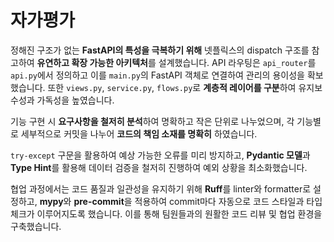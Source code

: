 # 자가평가

정해진 구조가 없는 **FastAPI의 특성을 극복하기 위해** 넷플릭스의 dispatch 구조를 참고하여 **유연하고 확장 가능한 아키텍처**를 설계했습니다. API 라우팅은 `api_router`를 `api.py`에서 정의하고 이를 `main.py`의 FastAPI 객체로 연결하여 관리의 용이성을 확보했습니다. 또한 `views.py`, `service.py`, `flows.py`로 **계층적 레이어를 구분**하여 유지보수성과 가독성을 높였습니다.

기능 구현 시 **요구사항을 철저히 분석**하여 명확하고 작은 단위로 나누었으며, 각 기능별로 세부적으로 커밋을 나누어 **코드의 책임 소재를 명확히** 하였습니다.

`try-except` 구문을 활용하여 예상 가능한 오류를 미리 방지하고, **Pydantic 모델**과 **Type Hint**를 활용해 데이터 검증을 철저히 진행하여 예외 상황을 최소화했습니다.

협업 과정에서는 코드 품질과 일관성을 유지하기 위해 **Ruff**를 linter와 formatter로 설정하고, **mypy**와 **pre-commit**을 적용하여 commit마다 자동으로 코드 스타일과 타입 체크가 이루어지도록 했습니다. 이를 통해 팀원들과의 원활한 코드 리뷰 및 협업 환경을 구축했습니다.

